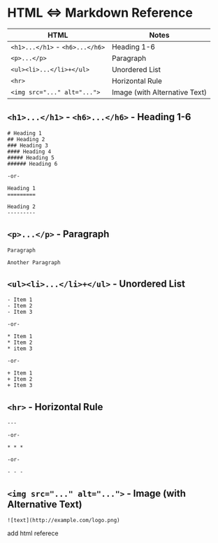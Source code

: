 # HTML <=>  Markdown Reference


HTML                            | Notes                
------------------------------- | --------------------- 
`<h1>...</h1>` - `<h6>...</h6>` | Heading 1-6
`<p>...</p>`                    | Paragraph
`<ul><li>...</li>+</ul>`        | Unordered List
`<hr>`                          | Horizontal Rule
`<img src="..." alt="...">`     | Image (with Alternative Text)



## `<h1>...</h1>` - `<h6>...</h6>` - Heading 1-6

```
# Heading 1
## Heading 2
### Heading 3
#### Heading 4
##### Heading 5
###### Heading 6

-or-

Heading 1
=========

Heading 2
---------
```


## `<p>...</p>` - Paragraph

```
Paragraph

Another Paragraph
```

## `<ul><li>...</li>+</ul>` - Unordered List

```
- Item 1
- Item 2
- Item 3

-or-

* Item 1
* Item 2
* item 3

-or-

+ Item 1
+ Item 2
+ Item 3
```

## `<hr>` - Horizontal Rule

```
---       

-or-   

* * *

-or-

- - -
```

## `<img src="..." alt="...">` - Image (with Alternative Text)

```
![text](http://example.com/logo.png)
```


add html referece 
